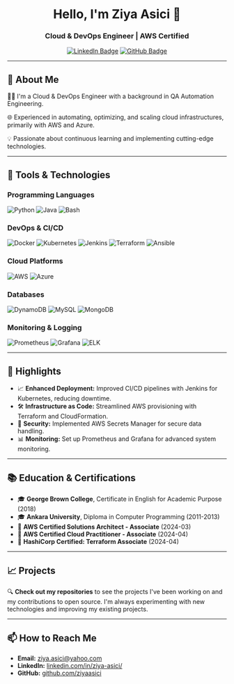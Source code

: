 <div align="center">

# Hello, I'm Ziya Asici 👋

### Cloud & DevOps Engineer | AWS Certified

[![LinkedIn Badge](https://img.shields.io/badge/-ziyaasici-blue?style=flat&logo=Linkedin&logoColor=white&link=https://linkedin.com/in/ziya-asici/)](https://linkedin.com/in/ziya-asici/)
[![GitHub Badge](https://img.shields.io/github/followers/ziyaasici?label=follow&style=social)](https://github.com/ziyaasici)

</div>

---

## 🚀 About Me

👨‍💻 I'm a Cloud & DevOps Engineer with a background in QA Automation Engineering.

🌐 Experienced in automating, optimizing, and scaling cloud infrastructures, primarily with AWS and Azure.

💡 Passionate about continuous learning and implementing cutting-edge technologies.

---

## 🔧 Tools & Technologies

### Programming Languages
![Python](https://img.shields.io/badge/-Python-3776AB?style=flat&logo=Python&logoColor=white)
![Java](https://img.shields.io/badge/-Java-007396?style=flat&logo=Java&logoColor=white)
![Bash](https://img.shields.io/badge/-Bash-4EAA25?style=flat&logo=GNU-Bash&logoColor=white)

### DevOps & CI/CD
![Docker](https://img.shields.io/badge/-Docker-2496ED?style=flat&logo=Docker&logoColor=white)
![Kubernetes](https://img.shields.io/badge/-Kubernetes-326CE5?style=flat&logo=Kubernetes&logoColor=white)
![Jenkins](https://img.shields.io/badge/-Jenkins-D24939?style=flat&logo=Jenkins&logoColor=white)
![Terraform](https://img.shields.io/badge/-Terraform-7B42BC?style=flat&logo=Terraform&logoColor=white)
![Ansible](https://img.shields.io/badge/-Ansible-EE0000?style=flat&logo=Ansible&logoColor=white)

### Cloud Platforms
![AWS](https://img.shields.io/badge/-AWS-232F3E?style=flat&logo=Amazon-AWS&logoColor=white)
![Azure](https://img.shields.io/badge/-Azure-0078D4?style=flat&logo=Microsoft-Azure&logoColor=white)

### Databases
![DynamoDB](https://img.shields.io/badge/-DynamoDB-4053D6?style=flat&logo=Amazon-DynamoDB&logoColor=white)
![MySQL](https://img.shields.io/badge/-MySQL-4479A1?style=flat&logo=MySQL&logoColor=white)
![MongoDB](https://img.shields.io/badge/-MongoDB-47A248?style=flat&logo=MongoDB&logoColor=white)

### Monitoring & Logging
![Prometheus](https://img.shields.io/badge/-Prometheus-E6522C?style=flat&logo=Prometheus&logoColor=white)
![Grafana](https://img.shields.io/badge/-Grafana-F46800?style=flat&logo=Grafana&logoColor=white)
![ELK](https://img.shields.io/badge/-ELK-005571?style=flat&logo=Elastic-Stack&logoColor=white)

---

## 🌟 Highlights

- 📈 **Enhanced Deployment:** Improved CI/CD pipelines with Jenkins for Kubernetes, reducing downtime.
- 🛠️ **Infrastructure as Code:** Streamlined AWS provisioning with Terraform and CloudFormation.
- 🔐 **Security:** Implemented AWS Secrets Manager for secure data handling.
- 📊 **Monitoring:** Set up Prometheus and Grafana for advanced system monitoring.

---

## 📚 Education & Certifications

- 🎓 **George Brown College**, Certificate in English for Academic Purpose (2018)
- 🎓 **Ankara University**, Diploma in Computer Programming (2011-2013)
- 🏅 **AWS Certified Solutions Architect - Associate** (2024-03)
- 🏅 **AWS Certified Cloud Practitioner - Associate** (2024-04)
- 🏅 **HashiCorp Certified: Terraform Associate** (2024-04)

---

## 📈 Projects

🔍 **Check out my repositories** to see the projects I've been working on and my contributions to open source. I'm always experimenting with new technologies and improving my existing projects.

---

## 📫 How to Reach Me

- **Email:** ziya.asici@yahoo.com
- **LinkedIn:** [linkedin.com/in/ziya-asici/](https://linkedin.com/in/ziya-asici/)
- **GitHub:** [github.com/ziyaasici](https://github.com/ziyaasici)

</div>
